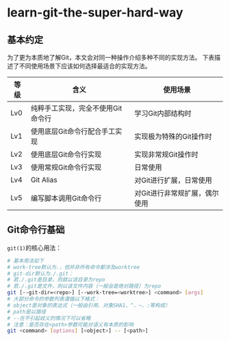 # learn-git-the-super-hard-way

## 基本约定

为了更为本质地了解Git，本文会对同一种操作介绍多种不同的实现方法。
下表描述了不同使用场景下应该如何选择最适合的实现方法。

| 等级 | 含义 | 使用场景 |
| --- | --- | --- |
| Lv0 | 纯粹手工实现，完全不使用Git命令行 | 学习Git内部结构时 |
| Lv1 | 使用底层Git命令行配合手工实现 | 实现极为特殊的Git操作时 |
| Lv2 | 使用底层Git命令行实现 | 实现非常规Git操作时 |
| Lv3 | 使用常规Git命令行实现 | 日常使用 |
| Lv4 | Git Alias | 对Git进行扩展，日常使用 |
| Lv5 | 编写脚本调用Git命令行 | 对Git进行非常规扩展，偶尔使用 |

## Git命令行基础

`git(1)`的核心用法：
```bash
# 基本用法如下
# work-tree默认为.，但并非所有命令都涉及worktree
# git-dir默认为./.git：
# 若./.git是目录，则就以该目录为repo
# 若./.git是文件，则以该文件内容（一般会是绝对路径）为repo
git [--git-dir=<repo>] [--work-tree=<worktree>] <command> [args]
# 大部分命令的参数列表遵循以下格式：
# object是对象的表达式（一般由引用、对象SHA1、^、~、:等构成）
# path是以路径
# --在不引起歧义的情况下可以省略
# 注意：是否存在<path>参数可能对语义有本质的影响
git <command> [options] [<object>] -- [<path>]
```
